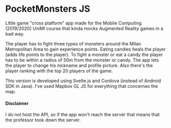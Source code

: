 # PocketMonsters JS

Little game "cross platform" app made for the Mobile Computing (2019/2020) UniMI course that kinda mocks Augmented Reality games in a bad way.

The player has to fight three types of monsters around the Milan Metropolitan Area to gain experience points. Eating candies heals the player (adds life points to the player). To fight a monster or eat a candy the player has to be within a radius of 50m from the monster or candy. The app lets the player to change his nickname and profile picture. Also there's the player ranking with the top 20 players of the game.

This version is developed using Svelte.js and Cordova (instead of Android SDK in Java). I've used Mapbox GL JS for everything that concernes the map.

#### Disclaimer
I do not host the API, so if the app won't reach the server that means that the professor took down the server.